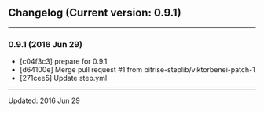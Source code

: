 ## Changelog (Current version: 0.9.1)

-----------------

### 0.9.1 (2016 Jun 29)

* [c04f3c3] prepare for 0.9.1
* [d64100e] Merge pull request #1 from bitrise-steplib/viktorbenei-patch-1
* [271cee5] Update step.yml

-----------------

Updated: 2016 Jun 29